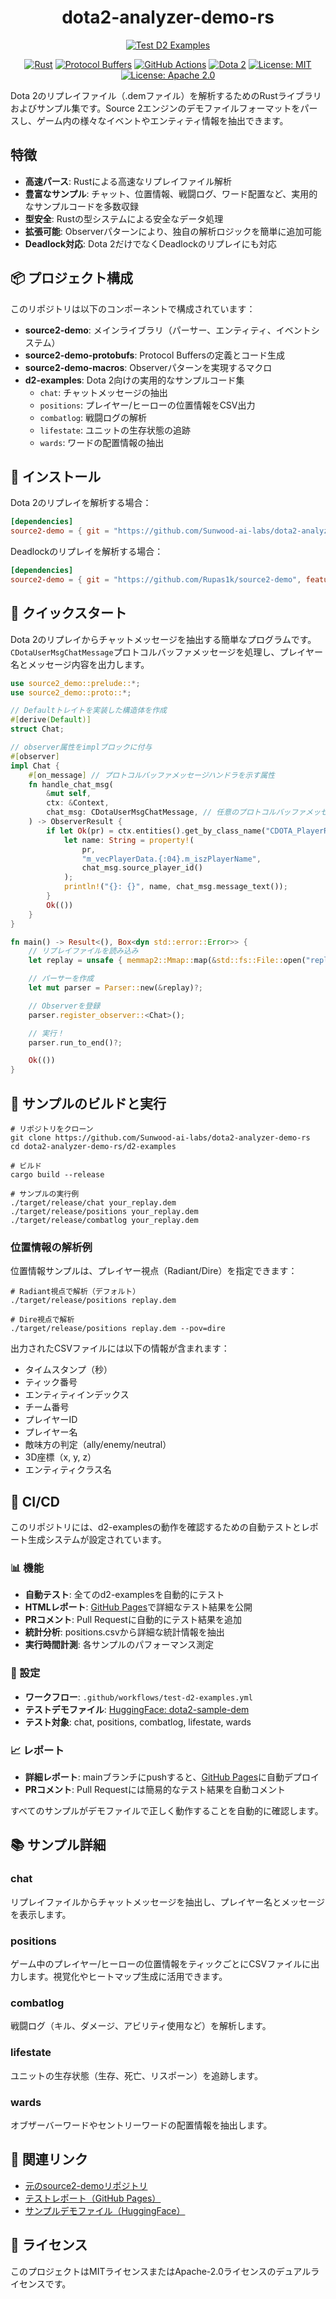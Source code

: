 <div align="center">

# dota2-analyzer-demo-rs

[![Test D2 Examples](https://github.com/Sunwood-ai-labs/dota2-analyzer-demo-rs/actions/workflows/test-d2-examples.yml/badge.svg)](https://github.com/Sunwood-ai-labs/dota2-analyzer-demo-rs/actions/workflows/test-d2-examples.yml)

[![Rust](https://img.shields.io/badge/Rust-000000?style=for-the-badge&logo=rust&logoColor=white)](https://www.rust-lang.org/)
[![Protocol Buffers](https://img.shields.io/badge/Protocol_Buffers-4285F4?style=for-the-badge&logo=google&logoColor=white)](https://protobuf.dev/)
[![GitHub Actions](https://img.shields.io/badge/GitHub_Actions-2088FF?style=for-the-badge&logo=github-actions&logoColor=white)](https://github.com/features/actions)
[![Dota 2](https://img.shields.io/badge/Dota_2-FF0000?style=for-the-badge&logo=dota2&logoColor=white)](https://www.dota2.com/)
[![License: MIT](https://img.shields.io/badge/License-MIT-yellow.svg?style=for-the-badge)](https://opensource.org/licenses/MIT)
[![License: Apache 2.0](https://img.shields.io/badge/License-Apache_2.0-blue.svg?style=for-the-badge)](https://opensource.org/licenses/Apache-2.0)

</div>

Dota 2のリプレイファイル（.demファイル）を解析するためのRustライブラリおよびサンプル集です。Source 2エンジンのデモファイルフォーマットをパースし、ゲーム内の様々なイベントやエンティティ情報を抽出できます。

## 特徴

- **高速パース**: Rustによる高速なリプレイファイル解析
- **豊富なサンプル**: チャット、位置情報、戦闘ログ、ワード配置など、実用的なサンプルコードを多数収録
- **型安全**: Rustの型システムによる安全なデータ処理
- **拡張可能**: Observerパターンにより、独自の解析ロジックを簡単に追加可能
- **Deadlock対応**: Dota 2だけでなくDeadlockのリプレイにも対応

## 📦 プロジェクト構成

このリポジトリは以下のコンポーネントで構成されています：

- **source2-demo**: メインライブラリ（パーサー、エンティティ、イベントシステム）
- **source2-demo-protobufs**: Protocol Buffersの定義とコード生成
- **source2-demo-macros**: Observerパターンを実現するマクロ
- **d2-examples**: Dota 2向けの実用的なサンプルコード集
  - `chat`: チャットメッセージの抽出
  - `positions`: プレイヤー/ヒーローの位置情報をCSV出力
  - `combatlog`: 戦闘ログの解析
  - `lifestate`: ユニットの生存状態の追跡
  - `wards`: ワードの配置情報の抽出

## 🚀 インストール

Dota 2のリプレイを解析する場合：

```toml
[dependencies]
source2-demo = { git = "https://github.com/Sunwood-ai-labs/dota2-analyzer-demo-rs", features = ["dota"] }
```

Deadlockのリプレイを解析する場合：

```toml
[dependencies]
source2-demo = { git = "https://github.com/Rupas1k/source2-demo", features = ["deadlock"] }
```

## 📖 クイックスタート

Dota 2のリプレイからチャットメッセージを抽出する簡単なプログラムです。`CDotaUserMsgChatMessage`プロトコルバッファメッセージを処理し、プレイヤー名とメッセージ内容を出力します。

```rust
use source2_demo::prelude::*;
use source2_demo::proto::*;

// Defaultトレイトを実装した構造体を作成
#[derive(Default)]
struct Chat;

// observer属性をimplブロックに付与
#[observer]
impl Chat {
    #[on_message] // プロトコルバッファメッセージハンドラを示す属性
    fn handle_chat_msg(
        &mut self,
        ctx: &Context,
        chat_msg: CDotaUserMsgChatMessage, // 任意のプロトコルバッファメッセージを引数に使用可能
    ) -> ObserverResult {
        if let Ok(pr) = ctx.entities().get_by_class_name("CDOTA_PlayerResource") {
            let name: String = property!(
                pr,
                "m_vecPlayerData.{:04}.m_iszPlayerName",
                chat_msg.source_player_id()
            );
            println!("{}: {}", name, chat_msg.message_text());
        }
        Ok(())
    }
}

fn main() -> Result<(), Box<dyn std::error::Error>> {
    // リプレイファイルを読み込み
    let replay = unsafe { memmap2::Mmap::map(&std::fs::File::open("replay.dem")?)? };

    // パーサーを作成
    let mut parser = Parser::new(&replay)?;

    // Observerを登録
    parser.register_observer::<Chat>();

    // 実行！
    parser.run_to_end()?;

    Ok(())
}
```

## 🔨 サンプルのビルドと実行

```shell
# リポジトリをクローン
git clone https://github.com/Sunwood-ai-labs/dota2-analyzer-demo-rs
cd dota2-analyzer-demo-rs/d2-examples

# ビルド
cargo build --release

# サンプルの実行例
./target/release/chat your_replay.dem
./target/release/positions your_replay.dem
./target/release/combatlog your_replay.dem
```

### 位置情報の解析例

位置情報サンプルは、プレイヤー視点（Radiant/Dire）を指定できます：

```shell
# Radiant視点で解析（デフォルト）
./target/release/positions replay.dem

# Dire視点で解析
./target/release/positions replay.dem --pov=dire
```

出力されたCSVファイルには以下の情報が含まれます：
- タイムスタンプ（秒）
- ティック番号
- エンティティインデックス
- チーム番号
- プレイヤーID
- プレイヤー名
- 敵味方の判定（ally/enemy/neutral）
- 3D座標（x, y, z）
- エンティティクラス名

## 🤖 CI/CD

このリポジトリには、d2-examplesの動作を確認するための自動テストとレポート生成システムが設定されています。

### 📊 機能

- **自動テスト**: 全てのd2-examplesを自動的にテスト
- **HTMLレポート**: [GitHub Pages](https://sunwood-ai-labs.github.io/dota2-analyzer-demo-rs/report.html)で詳細なテスト結果を公開
- **PRコメント**: Pull Requestに自動的にテスト結果を追加
- **統計分析**: positions.csvから詳細な統計情報を抽出
- **実行時間計測**: 各サンプルのパフォーマンス測定

### 🔧 設定

- **ワークフロー**: `.github/workflows/test-d2-examples.yml`
- **テストデモファイル**: [HuggingFace: dota2-sample-dem](https://huggingface.co/datasets/MakiAi/dota2-sample-dem/blob/main/auto-20251019-2017-start-maki.dem)
- **テスト対象**: chat, positions, combatlog, lifestate, wards

### 📈 レポート

- **詳細レポート**: mainブランチにpushすると、[GitHub Pages](https://sunwood-ai-labs.github.io/dota2-analyzer-demo-rs/report.html)に自動デプロイ
- **PRコメント**: Pull Requestには簡易的なテスト結果を自動コメント

すべてのサンプルがデモファイルで正しく動作することを自動的に確認します。

## 📚 サンプル詳細

### chat
リプレイファイルからチャットメッセージを抽出し、プレイヤー名とメッセージを表示します。

### positions
ゲーム中のプレイヤー/ヒーローの位置情報をティックごとにCSVファイルに出力します。視覚化やヒートマップ生成に活用できます。

### combatlog
戦闘ログ（キル、ダメージ、アビリティ使用など）を解析します。

### lifestate
ユニットの生存状態（生存、死亡、リスポーン）を追跡します。

### wards
オブザーバーワードやセントリーワードの配置情報を抽出します。

## 🔗 関連リンク

- [元のsource2-demoリポジトリ](https://github.com/Rupas1k/source2-demo)
- [テストレポート（GitHub Pages）](https://sunwood-ai-labs.github.io/dota2-analyzer-demo-rs/report.html)
- [サンプルデモファイル（HuggingFace）](https://huggingface.co/datasets/MakiAi/dota2-sample-dem)

## 📄 ライセンス

このプロジェクトはMITライセンスまたはApache-2.0ライセンスのデュアルライセンスです。
